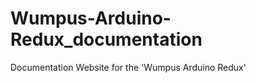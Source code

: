 Wumpus-Arduino-Redux_documentation
==================================

Documentation Website for the 'Wumpus Arduino Redux'